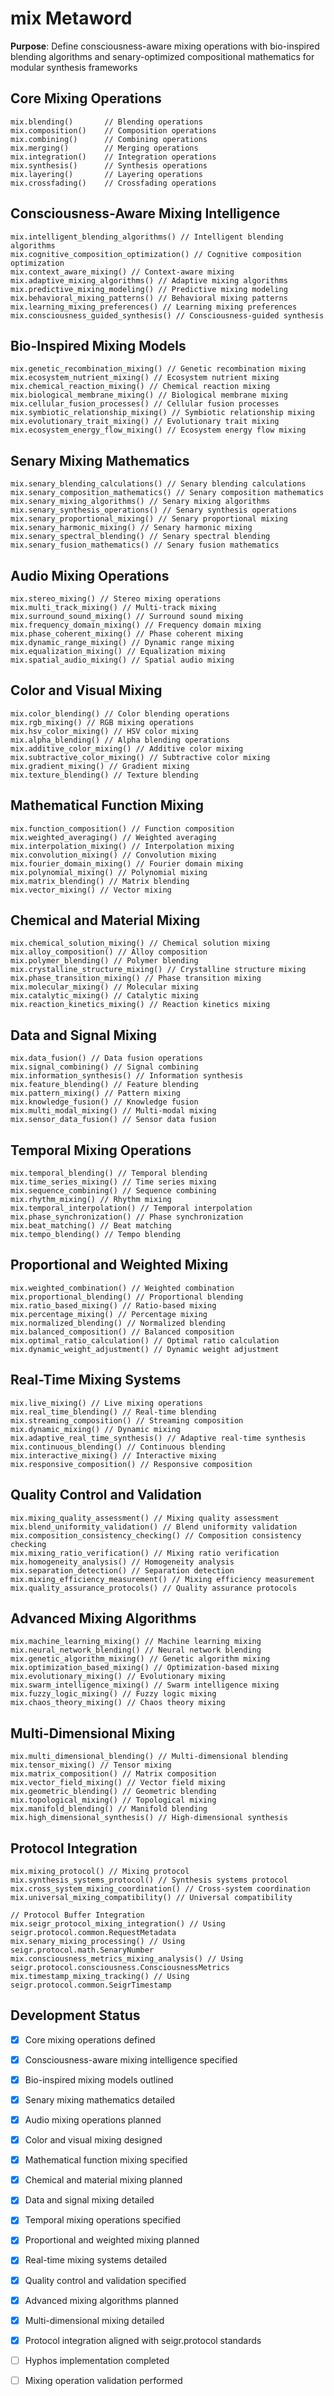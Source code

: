 # mix Metaword

**Purpose**: Define consciousness-aware mixing operations with bio-inspired blending algorithms and senary-optimized compositional mathematics for modular synthesis frameworks

## Core Mixing Operations

```hyphos
mix.blending()       // Blending operations
mix.composition()    // Composition operations
mix.combining()      // Combining operations
mix.merging()        // Merging operations
mix.integration()    // Integration operations
mix.synthesis()      // Synthesis operations
mix.layering()       // Layering operations
mix.crossfading()    // Crossfading operations
```

## Consciousness-Aware Mixing Intelligence

```hyphos
mix.intelligent_blending_algorithms() // Intelligent blending algorithms
mix.cognitive_composition_optimization() // Cognitive composition optimization
mix.context_aware_mixing() // Context-aware mixing
mix.adaptive_mixing_algorithms() // Adaptive mixing algorithms
mix.predictive_mixing_modeling() // Predictive mixing modeling
mix.behavioral_mixing_patterns() // Behavioral mixing patterns
mix.learning_mixing_preferences() // Learning mixing preferences
mix.consciousness_guided_synthesis() // Consciousness-guided synthesis
```

## Bio-Inspired Mixing Models

```hyphos
mix.genetic_recombination_mixing() // Genetic recombination mixing
mix.ecosystem_nutrient_mixing() // Ecosystem nutrient mixing
mix.chemical_reaction_mixing() // Chemical reaction mixing
mix.biological_membrane_mixing() // Biological membrane mixing
mix.cellular_fusion_processes() // Cellular fusion processes
mix.symbiotic_relationship_mixing() // Symbiotic relationship mixing
mix.evolutionary_trait_mixing() // Evolutionary trait mixing
mix.ecosystem_energy_flow_mixing() // Ecosystem energy flow mixing
```

## Senary Mixing Mathematics

```hyphos
mix.senary_blending_calculations() // Senary blending calculations
mix.senary_composition_mathematics() // Senary composition mathematics
mix.senary_mixing_algorithms() // Senary mixing algorithms
mix.senary_synthesis_operations() // Senary synthesis operations
mix.senary_proportional_mixing() // Senary proportional mixing
mix.senary_harmonic_mixing() // Senary harmonic mixing
mix.senary_spectral_blending() // Senary spectral blending
mix.senary_fusion_mathematics() // Senary fusion mathematics
```

## Audio Mixing Operations

```hyphos
mix.stereo_mixing() // Stereo mixing operations
mix.multi_track_mixing() // Multi-track mixing
mix.surround_sound_mixing() // Surround sound mixing
mix.frequency_domain_mixing() // Frequency domain mixing
mix.phase_coherent_mixing() // Phase coherent mixing
mix.dynamic_range_mixing() // Dynamic range mixing
mix.equalization_mixing() // Equalization mixing
mix.spatial_audio_mixing() // Spatial audio mixing
```

## Color and Visual Mixing

```hyphos
mix.color_blending() // Color blending operations
mix.rgb_mixing() // RGB mixing operations
mix.hsv_color_mixing() // HSV color mixing
mix.alpha_blending() // Alpha blending operations
mix.additive_color_mixing() // Additive color mixing
mix.subtractive_color_mixing() // Subtractive color mixing
mix.gradient_mixing() // Gradient mixing
mix.texture_blending() // Texture blending
```

## Mathematical Function Mixing

```hyphos
mix.function_composition() // Function composition
mix.weighted_averaging() // Weighted averaging
mix.interpolation_mixing() // Interpolation mixing
mix.convolution_mixing() // Convolution mixing
mix.fourier_domain_mixing() // Fourier domain mixing
mix.polynomial_mixing() // Polynomial mixing
mix.matrix_blending() // Matrix blending
mix.vector_mixing() // Vector mixing
```

## Chemical and Material Mixing

```hyphos
mix.chemical_solution_mixing() // Chemical solution mixing
mix.alloy_composition() // Alloy composition
mix.polymer_blending() // Polymer blending
mix.crystalline_structure_mixing() // Crystalline structure mixing
mix.phase_transition_mixing() // Phase transition mixing
mix.molecular_mixing() // Molecular mixing
mix.catalytic_mixing() // Catalytic mixing
mix.reaction_kinetics_mixing() // Reaction kinetics mixing
```

## Data and Signal Mixing

```hyphos
mix.data_fusion() // Data fusion operations
mix.signal_combining() // Signal combining
mix.information_synthesis() // Information synthesis
mix.feature_blending() // Feature blending
mix.pattern_mixing() // Pattern mixing
mix.knowledge_fusion() // Knowledge fusion
mix.multi_modal_mixing() // Multi-modal mixing
mix.sensor_data_fusion() // Sensor data fusion
```

## Temporal Mixing Operations

```hyphos
mix.temporal_blending() // Temporal blending
mix.time_series_mixing() // Time series mixing
mix.sequence_combining() // Sequence combining
mix.rhythm_mixing() // Rhythm mixing
mix.temporal_interpolation() // Temporal interpolation
mix.phase_synchronization() // Phase synchronization
mix.beat_matching() // Beat matching
mix.tempo_blending() // Tempo blending
```

## Proportional and Weighted Mixing

```hyphos
mix.weighted_combination() // Weighted combination
mix.proportional_blending() // Proportional blending
mix.ratio_based_mixing() // Ratio-based mixing
mix.percentage_mixing() // Percentage mixing
mix.normalized_blending() // Normalized blending
mix.balanced_composition() // Balanced composition
mix.optimal_ratio_calculation() // Optimal ratio calculation
mix.dynamic_weight_adjustment() // Dynamic weight adjustment
```

## Real-Time Mixing Systems

```hyphos
mix.live_mixing() // Live mixing operations
mix.real_time_blending() // Real-time blending
mix.streaming_composition() // Streaming composition
mix.dynamic_mixing() // Dynamic mixing
mix.adaptive_real_time_synthesis() // Adaptive real-time synthesis
mix.continuous_blending() // Continuous blending
mix.interactive_mixing() // Interactive mixing
mix.responsive_composition() // Responsive composition
```

## Quality Control and Validation

```hyphos
mix.mixing_quality_assessment() // Mixing quality assessment
mix.blend_uniformity_validation() // Blend uniformity validation
mix.composition_consistency_checking() // Composition consistency checking
mix.mixing_ratio_verification() // Mixing ratio verification
mix.homogeneity_analysis() // Homogeneity analysis
mix.separation_detection() // Separation detection
mix.mixing_efficiency_measurement() // Mixing efficiency measurement
mix.quality_assurance_protocols() // Quality assurance protocols
```

## Advanced Mixing Algorithms

```hyphos
mix.machine_learning_mixing() // Machine learning mixing
mix.neural_network_blending() // Neural network blending
mix.genetic_algorithm_mixing() // Genetic algorithm mixing
mix.optimization_based_mixing() // Optimization-based mixing
mix.evolutionary_mixing() // Evolutionary mixing
mix.swarm_intelligence_mixing() // Swarm intelligence mixing
mix.fuzzy_logic_mixing() // Fuzzy logic mixing
mix.chaos_theory_mixing() // Chaos theory mixing
```

## Multi-Dimensional Mixing

```hyphos
mix.multi_dimensional_blending() // Multi-dimensional blending
mix.tensor_mixing() // Tensor mixing
mix.matrix_composition() // Matrix composition
mix.vector_field_mixing() // Vector field mixing
mix.geometric_blending() // Geometric blending
mix.topological_mixing() // Topological mixing
mix.manifold_blending() // Manifold blending
mix.high_dimensional_synthesis() // High-dimensional synthesis
```

## Protocol Integration

```hyphos
mix.mixing_protocol() // Mixing protocol
mix.synthesis_systems_protocol() // Synthesis systems protocol
mix.cross_system_mixing_coordination() // Cross-system coordination
mix.universal_mixing_compatibility() // Universal compatibility

// Protocol Buffer Integration
mix.seigr_protocol_mixing_integration() // Using seigr.protocol.common.RequestMetadata
mix.senary_mixing_processing() // Using seigr.protocol.math.SenaryNumber
mix.consciousness_metrics_mixing_analysis() // Using seigr.protocol.consciousness.ConsciousnessMetrics
mix.timestamp_mixing_tracking() // Using seigr.protocol.common.SeigrTimestamp
```

## Development Status

- [x] Core mixing operations defined
- [x] Consciousness-aware mixing intelligence specified
- [x] Bio-inspired mixing models outlined
- [x] Senary mixing mathematics detailed
- [x] Audio mixing operations planned
- [x] Color and visual mixing designed
- [x] Mathematical function mixing specified
- [x] Chemical and material mixing planned
- [x] Data and signal mixing detailed
- [x] Temporal mixing operations specified
- [x] Proportional and weighted mixing planned
- [x] Real-time mixing systems detailed
- [x] Quality control and validation specified
- [x] Advanced mixing algorithms planned
- [x] Multi-dimensional mixing detailed
- [x] Protocol integration aligned with seigr.protocol standards
- [ ] Hyphos implementation completed
- [ ] Mixing operation validation performed

